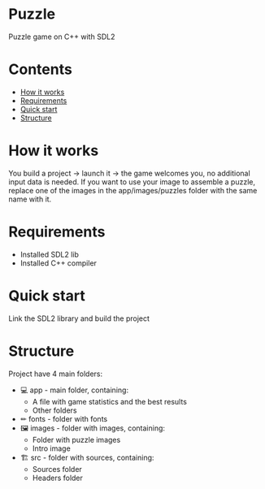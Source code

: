 # Puzzle
Puzzle game on C++ with SDL2

# Contents
- [How it works](#how-it-works)
- [Requirements](#requirements)
- [Quick start](#quick-start)
- [Structure](#structure)

# How it works

You build a project -> launch it -> the game welcomes you, no additional input data is needed. 
If you want to use your image to assemble a puzzle, replace one of the images in the app/images/puzzles folder with the same name with it.

# Requirements

* Installed SDL2 lib
* Installed C++ compiler

# Quick start

Link the SDL2 library and build the project

# Structure

Project have 4 main folders:

* 💻 app - main folder, containing:
	* A file with game statistics and the best results
	* Other folders
* ✏ fonts - folder with fonts
* 🖼 images - folder with images, containing:
	* Folder with puzzle images
	* Intro image
* 🏗 src - folder with sources, containing:
	* Sources folder
	* Headers folder